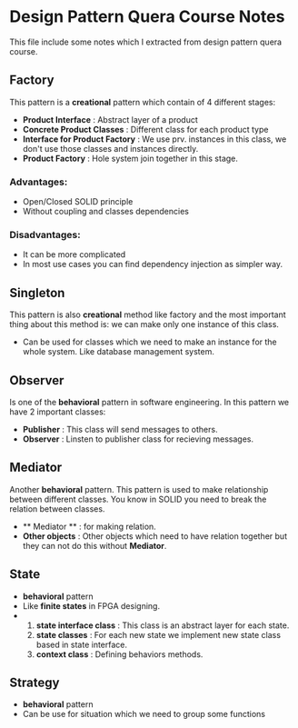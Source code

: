 # Design Pattern Quera Course Notes

This file include some notes which I extracted from design pattern quera course.

## Factory

This pattern is a **creational** pattern which contain of 4 different stages:
* **Product Interface** : Abstract layer of a product
* **Concrete Product Classes** : Different class for each product type
* **Interface for Product Factory** : We use prv. instances in this class, we don't use those classes and instances directly.
* **Product Factory** : Hole system join together in this stage.

### Advantages:
* Open/Closed SOLID principle
* Without coupling and classes dependencies

### Disadvantages:
* It can be more complicated
* In most use cases you can find dependency injection as simpler way.



## Singleton

This pattern is also **creational** method like factory and the most important thing about this method is: we can make only one instance of this class.
* Can be used for classes which we need to make an instance for the whole system. Like database management system.


## Observer
Is one of the **behavioral** pattern in software engineering.
In this pattern we have 2 important classes:
* **Publisher** : This class will send messages to others.
* **Observer** : Linsten to publisher class for recieving messages.


## Mediator
Another **behavioral** pattern. This pattern is used to make relationship between different classes. You know in SOLID you need to break the relation between classes.

* ** Mediator ** : for making relation.
* **Other objects** : Other objects which need to have relation together but they can not do this without **Mediator**.


## State
* **behavioral** pattern
* Like **finite states** in FPGA designing.
* 1. **state interface class** : This class is an abstract layer for each state. 
  2. **state classes** : For each new state we implement new state class based in state interface.
  3. **context class** : Defining behaviors methods.
 
## Strategy
* **behavioral** pattern
* Can be use for situation which we need to group some functions

